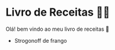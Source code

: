 # Livro de Receitas :man_cook:

Olá! bem vindo ao meu livro de receitas :wave:

- Strogonoff de frango
